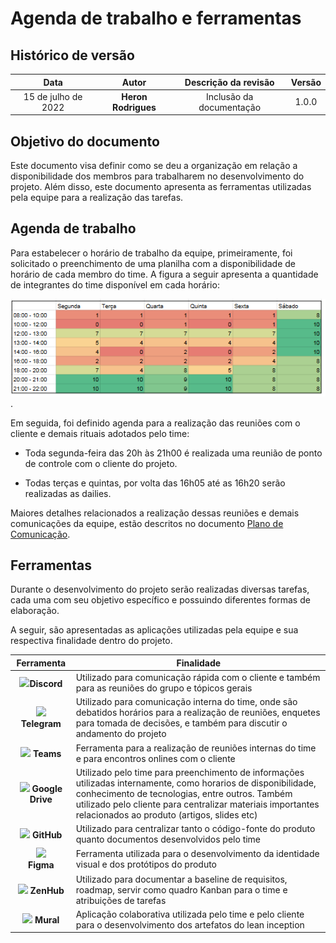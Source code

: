 # Agenda de trabalho e ferramentas

## Histórico de versão

| Data | Autor | Descrição da revisão | Versão |
| :--: | :---: | :------------------: | :----: |
| 15 de julho de 2022 | **Heron Rodrigues** | Inclusão da documentação     | 1.0.0 |

## Objetivo do documento

Este documento visa definir como se deu a organização em relação a disponibilidade dos membros para trabalharem no desenvolvimento do projeto. Além disso, este documento apresenta as ferramentas utilizadas pela equipe para a realização das tarefas.

## Agenda de trabalho

Para estabelecer o horário de trabalho da equipe, primeiramente, foi solicitado o preenchimento de uma planilha com a disponibilidade de horário de cada membro do time. A figura a seguir apresenta a quantidade de integrantes do time disponível em cada horário:

![agenda](../assets/images/agenda_e_ferramentas/agenda.png).

Em seguida, foi definido agenda para a realização das reuniões com o cliente e demais rituais adotados pelo time:

* Toda segunda-feira das 20h às 21h00 é realizada uma reunião de ponto de controle com o cliente do projeto.

* Todas terças e quintas, por volta das 16h05 até as 16h20 serão realizadas as dailies.

Maiores detalhes relacionados a realização dessas reuniões e demais comunicações da equipe, estão descritos no documento [Plano de Comunicação](./plano_de_comunicacao.md).


## Ferramentas

Durante o desenvolvimento do projeto serão realizadas diversas tarefas, cada uma com seu objetivo específico e possuindo diferentes formas de elaboração.

A seguir, são apresentadas as aplicações utilizadas pela equipe e sua respectiva finalidade dentro do projeto.

| Ferramenta | Finalidade |
| :---: | --- |
| <img src="https://logodownload.org/wp-content/uploads/2017/11/discord-logo-4-1.png" width="100px" /><strong>Discord</strong>| Utilizado para comunicação rápida com o cliente e também para as reuniões do grupo e tópicos gerais |
| <img src="https://imagepng.org/wp-content/uploads/2017/11/telegram-icone-icon-2.png" width="100px" /> <strong>Telegram</strong> | Utilizado para comunicação interna do time, onde são debatidos horários para a realização de reuniões, enquetes para tomada de decisões, e também para discutir o andamento do projeto |
| <img src="https://upload.wikimedia.org/wikipedia/commons/thumb/c/c9/Microsoft_Office_Teams_%282018%E2%80%93present%29.svg/1200px-Microsoft_Office_Teams_%282018%E2%80%93present%29.svg.png" width="100px" /> <strong>Teams</strong> | Ferramenta para a realização de reuniões internas do time e para encontros onlines com o cliente |
| <img src="https://upload.wikimedia.org/wikipedia/commons/d/da/Google_Drive_logo.png" width="100px" /> <strong>Google Drive</strong> | Utilizado pelo time para preenchimento de informações utilizadas internamente, como horarios de disponibilidade, conhecimento de tecnologias, entre outros. Também utilizado pelo cliente para centralizar materiais importantes relacionados ao produto (artigos, slides etc) |
| <img src="https://tse3.mm.bing.net/th?id=OIP.ovN_xdPN9uFd0x5aFgULkwAAAA&pid=Api&P=0&w=171&h=166" width="100px" /> <strong>GitHub</strong> | Utilizado para centralizar tanto o código-fonte do produto quanto documentos desenvolvidos pelo time |
| <img src="https://tse3.mm.bing.net/th?id=OIP.fbjh9JC96VnwHChR6rpI3gHaLG&pid=Api&P=0&w=109&h=163" height="100px" /> <br><strong>Figma</strong> | Ferramenta utilizada para o desenvolvimento da identidade visual e dos protótipos do produto |
| <img src="https://cdn.worldvectorlogo.com/logos/zenhub.svg" width="100px" /> <strong>ZenHub</strong> | Utilizado para documentar a baseline de requisitos, roadmap, servir como quadro Kanban para o time e atribuições de tarefas |
| <img src="https://tse2.mm.bing.net/th?id=OIP.2T2qfJFdQr0rz36RaczKhgHaHa&pid=Api&P=0&w=172&h=172" width="100px" /> <strong>Mural</strong> | Aplicação colaborativa utilizada pelo time e pelo cliente para o desenvolvimento dos artefatos do lean inception |